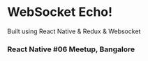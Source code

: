 # WebSocket Echo!
Built using React Native &amp; Redux &amp; Websocket

### React Native #06 Meetup, Bangalore
